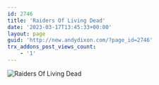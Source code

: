 ```yaml
---
id: 2746
title: 'Raiders Of Living Dead'
date: '2023-03-17T13:45:33+00:00'
layout: page
guid: 'http://new.andydixon.com/?page_id=2746'
trx_addons_post_views_count:
    - '1'
---
```


![Raiders Of Living Dead](https://i0.wp.com/assets.g8x2.ldn.idrivee2-23.com/posters/Raiders%20Of%20Living%20Dead%2001.jpg?w=1200&ssl=1 "Raiders Of Living Dead")
